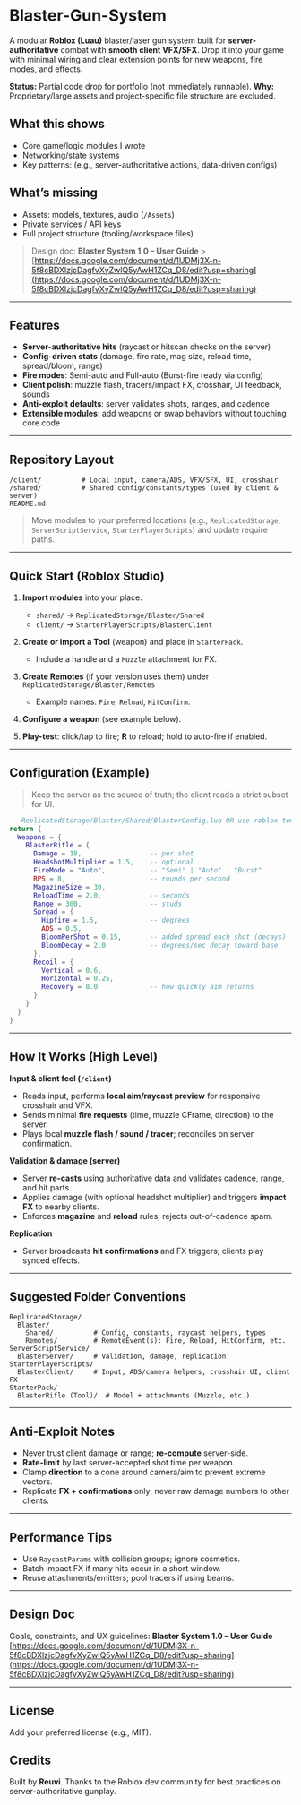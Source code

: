 # Blaster-Gun-System

A modular **Roblox (Luau)** blaster/laser gun system built for **server-authoritative** combat with **smooth client VFX/SFX**. Drop it into your game with minimal wiring and clear extension points for new weapons, fire modes, and effects.

**Status:** Partial code drop for portfolio (not immediately runnable).
**Why:** Proprietary/large assets and project-specific file structure are excluded.

## What this shows
- Core game/logic modules I wrote
- Networking/state systems
- Key patterns: (e.g., server-authoritative actions, data-driven configs)

## What’s missing
- Assets: models, textures, audio (`/Assets`)  
- Private services / API keys  
- Full project structure (tooling/workspace files)
> Design doc: **Blaster System 1.0 – User Guide** > [https://docs.google.com/document/d/1UDMj3X-n-5f8cBDXlzjcDagfvXyZwlQ5yAwH1ZCq_D8/edit?usp=sharing](https://docs.google.com/document/d/1UDMj3X-n-5f8cBDXlzjcDagfvXyZwlQ5yAwH1ZCq_D8/edit?usp=sharing)

---

## Features

- **Server-authoritative hits** (raycast or hitscan checks on the server)
- **Config-driven stats** (damage, fire rate, mag size, reload time, spread/bloom, range)
- **Fire modes**: Semi-auto and Full-auto (Burst-fire ready via config)
- **Client polish**: muzzle flash, tracers/impact FX, crosshair, UI feedback, sounds
- **Anti-exploit defaults**: server validates shots, ranges, and cadence
- **Extensible modules**: add weapons or swap behaviors without touching core code

---

## Repository Layout

```
/client/          # Local input, camera/ADS, VFX/SFX, UI, crosshair
/shared/          # Shared config/constants/types (used by client & server)
README.md
```

> Move modules to your preferred locations (e.g., `ReplicatedStorage`, `ServerScriptService`, `StarterPlayerScripts`) and update require paths.

---

## Quick Start (Roblox Studio)

1. **Import modules** into your place.

   - `shared/` → `ReplicatedStorage/Blaster/Shared`
   - `client/` → `StarterPlayerScripts/BlasterClient`

2. **Create or import a Tool** (weapon) and place in `StarterPack`.

   - Include a handle and a `Muzzle` attachment for FX.

3. **Create Remotes** (if your version uses them) under `ReplicatedStorage/Blaster/Remotes`

   - Example names: `Fire`, `Reload`, `HitConfirm`.

4. **Configure a weapon** (see example below).
5. **Play-test**: click/tap to fire; **R** to reload; hold to auto-fire if enabled.

---

## Configuration (Example)

> Keep the server as the source of truth; the client reads a strict subset for UI.

```lua
-- ReplicatedStorage/Blaster/Shared/BlasterConfig.lua OR use roblox templated dataValues
return {
  Weapons = {
    BlasterRifle = {
      Damage = 18,                 -- per shot
      HeadshotMultiplier = 1.5,    -- optional
      FireMode = "Auto",           -- "Semi" | "Auto" | "Burst"
      RPS = 8,                     -- rounds per second
      MagazineSize = 30,
      ReloadTime = 2.0,            -- seconds
      Range = 300,                 -- studs
      Spread = {
        Hipfire = 1.5,             -- degrees
        ADS = 0.5,
        BloomPerShot = 0.15,       -- added spread each shot (decays)
        BloomDecay = 2.0           -- degrees/sec decay toward base
      },
      Recoil = {
        Vertical = 0.6,
        Horizontal = 0.25,
        Recovery = 8.0             -- how quickly aim returns
      }
    }
  }
}
```

---

## How It Works (High Level)

**Input & client feel (`/client`)**

- Reads input, performs **local aim/raycast preview** for responsive crosshair and VFX.
- Sends minimal **fire requests** (time, muzzle CFrame, direction) to the server.
- Plays local **muzzle flash / sound / tracer**; reconciles on server confirmation.

**Validation & damage (server)**

- Server **re-casts** using authoritative data and validates cadence, range, and hit parts.
- Applies damage (with optional headshot multiplier) and triggers **impact FX** to nearby clients.
- Enforces **magazine** and **reload** rules; rejects out-of-cadence spam.

**Replication**

- Server broadcasts **hit confirmations** and FX triggers; clients play synced effects.

---

## Suggested Folder Conventions

```
ReplicatedStorage/
  Blaster/
    Shared/          # Config, constants, raycast helpers, types
    Remotes/         # RemoteEvent(s): Fire, Reload, HitConfirm, etc.
ServerScriptService/
  BlasterServer/     # Validation, damage, replication
StarterPlayerScripts/
  BlasterClient/     # Input, ADS/camera helpers, crosshair UI, client FX
StarterPack/
  BlasterRifle (Tool)/  # Model + attachments (Muzzle, etc.)
```

---

## Anti-Exploit Notes

- Never trust client damage or range; **re-compute** server-side.
- **Rate-limit** by last server-accepted shot time per weapon.
- Clamp **direction** to a cone around camera/aim to prevent extreme vectors.
- Replicate **FX + confirmations** only; never raw damage numbers to other clients.

---

## Performance Tips

- Use `RaycastParams` with collision groups; ignore cosmetics.
- Batch impact FX if many hits occur in a short window.
- Reuse attachments/emitters; pool tracers if using beams.

---

## Design Doc

Goals, constraints, and UX guidelines:
**Blaster System 1.0 – User Guide**
[https://docs.google.com/document/d/1UDMj3X-n-5f8cBDXlzjcDagfvXyZwlQ5yAwH1ZCq_D8/edit?usp=sharing](https://docs.google.com/document/d/1UDMj3X-n-5f8cBDXlzjcDagfvXyZwlQ5yAwH1ZCq_D8/edit?usp=sharing)

---

## License

Add your preferred license (e.g., MIT).

## Credits

Built by **Reuvi**. Thanks to the Roblox dev community for best practices on server-authoritative gunplay.
